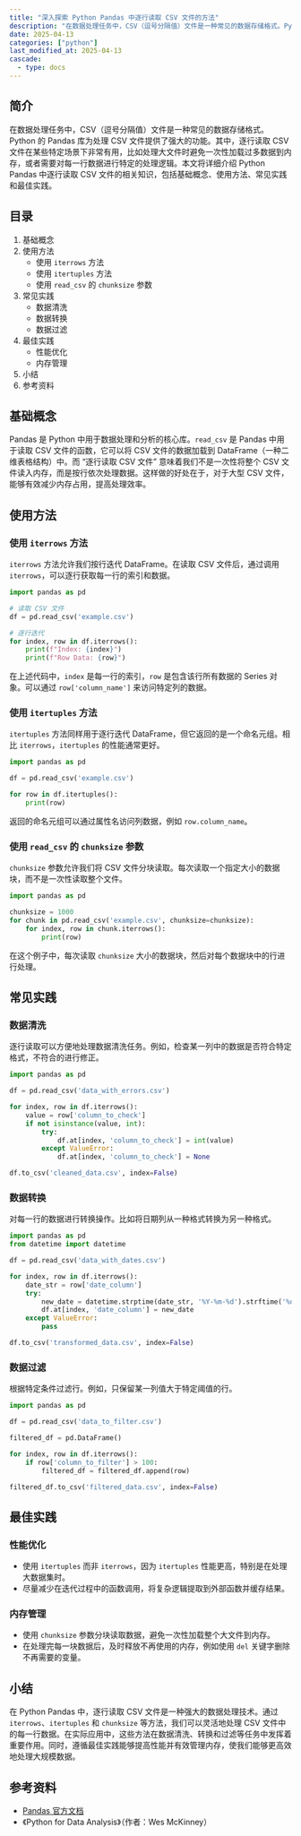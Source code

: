 ```yaml
---
title: "深入探索 Python Pandas 中逐行读取 CSV 文件的方法"
description: "在数据处理任务中，CSV（逗号分隔值）文件是一种常见的数据存储格式。Python 的 Pandas 库为处理 CSV 文件提供了强大的功能。其中，逐行读取 CSV 文件在某些特定场景下非常有用，比如处理大文件时避免一次性加载过多数据到内存，或者需要对每一行数据进行特定的处理逻辑。本文将详细介绍 Python Pandas 中逐行读取 CSV 文件的相关知识，包括基础概念、使用方法、常见实践和最佳实践。"
date: 2025-04-13
categories: ["python"]
last_modified_at: 2025-04-13
cascade:
  - type: docs
---
```



## 简介
在数据处理任务中，CSV（逗号分隔值）文件是一种常见的数据存储格式。Python 的 Pandas 库为处理 CSV 文件提供了强大的功能。其中，逐行读取 CSV 文件在某些特定场景下非常有用，比如处理大文件时避免一次性加载过多数据到内存，或者需要对每一行数据进行特定的处理逻辑。本文将详细介绍 Python Pandas 中逐行读取 CSV 文件的相关知识，包括基础概念、使用方法、常见实践和最佳实践。

<!-- more -->
## 目录
1. 基础概念
2. 使用方法
    - 使用 `iterrows` 方法
    - 使用 `itertuples` 方法
    - 使用 `read_csv` 的 `chunksize` 参数
3. 常见实践
    - 数据清洗
    - 数据转换
    - 数据过滤
4. 最佳实践
    - 性能优化
    - 内存管理
5. 小结
6. 参考资料

## 基础概念
Pandas 是 Python 中用于数据处理和分析的核心库。`read_csv` 是 Pandas 中用于读取 CSV 文件的函数，它可以将 CSV 文件的数据加载到 DataFrame（一种二维表格结构）中。而 “逐行读取 CSV 文件” 意味着我们不是一次性将整个 CSV 文件读入内存，而是按行依次处理数据。这样做的好处在于，对于大型 CSV 文件，能够有效减少内存占用，提高处理效率。

## 使用方法

### 使用 `iterrows` 方法
`iterrows` 方法允许我们按行迭代 DataFrame。在读取 CSV 文件后，通过调用 `iterrows`，可以逐行获取每一行的索引和数据。

```python
import pandas as pd

# 读取 CSV 文件
df = pd.read_csv('example.csv')

# 逐行迭代
for index, row in df.iterrows():
    print(f"Index: {index}")
    print(f"Row Data: {row}")
```

在上述代码中，`index` 是每一行的索引，`row` 是包含该行所有数据的 Series 对象。可以通过 `row['column_name']` 来访问特定列的数据。

### 使用 `itertuples` 方法
`itertuples` 方法同样用于逐行迭代 DataFrame，但它返回的是一个命名元组。相比 `iterrows`，`itertuples` 的性能通常更好。

```python
import pandas as pd

df = pd.read_csv('example.csv')

for row in df.itertuples():
    print(row)
```

返回的命名元组可以通过属性名访问列数据，例如 `row.column_name`。

### 使用 `read_csv` 的 `chunksize` 参数
`chunksize` 参数允许我们将 CSV 文件分块读取。每次读取一个指定大小的数据块，而不是一次性读取整个文件。

```python
import pandas as pd

chunksize = 1000
for chunk in pd.read_csv('example.csv', chunksize=chunksize):
    for index, row in chunk.iterrows():
        print(row)
```

在这个例子中，每次读取 `chunksize` 大小的数据块，然后对每个数据块中的行进行处理。

## 常见实践

### 数据清洗
逐行读取可以方便地处理数据清洗任务。例如，检查某一列中的数据是否符合特定格式，不符合的进行修正。

```python
import pandas as pd

df = pd.read_csv('data_with_errors.csv')

for index, row in df.iterrows():
    value = row['column_to_check']
    if not isinstance(value, int):
        try:
            df.at[index, 'column_to_check'] = int(value)
        except ValueError:
            df.at[index, 'column_to_check'] = None

df.to_csv('cleaned_data.csv', index=False)
```

### 数据转换
对每一行的数据进行转换操作。比如将日期列从一种格式转换为另一种格式。

```python
import pandas as pd
from datetime import datetime

df = pd.read_csv('data_with_dates.csv')

for index, row in df.iterrows():
    date_str = row['date_column']
    try:
        new_date = datetime.strptime(date_str, '%Y-%m-%d').strftime('%d-%m-%Y')
        df.at[index, 'date_column'] = new_date
    except ValueError:
        pass

df.to_csv('transformed_data.csv', index=False)
```

### 数据过滤
根据特定条件过滤行。例如，只保留某一列值大于特定阈值的行。

```python
import pandas as pd

df = pd.read_csv('data_to_filter.csv')

filtered_df = pd.DataFrame()

for index, row in df.iterrows():
    if row['column_to_filter'] > 100:
        filtered_df = filtered_df.append(row)

filtered_df.to_csv('filtered_data.csv', index=False)
```

## 最佳实践

### 性能优化
- 使用 `itertuples` 而非 `iterrows`，因为 `itertuples` 性能更高，特别是在处理大数据集时。
- 尽量减少在迭代过程中的函数调用，将复杂逻辑提取到外部函数并缓存结果。

### 内存管理
- 使用 `chunksize` 参数分块读取数据，避免一次性加载整个大文件到内存。
- 在处理完每一块数据后，及时释放不再使用的内存，例如使用 `del` 关键字删除不再需要的变量。

## 小结
在 Python Pandas 中，逐行读取 CSV 文件是一种强大的数据处理技术。通过 `iterrows`、`itertuples` 和 `chunksize` 等方法，我们可以灵活地处理 CSV 文件中的每一行数据。在实际应用中，这些方法在数据清洗、转换和过滤等任务中发挥着重要作用。同时，遵循最佳实践能够提高性能并有效管理内存，使我们能够更高效地处理大规模数据。

## 参考资料
- [Pandas 官方文档](https://pandas.pydata.org/docs/)
- 《Python for Data Analysis》（作者：Wes McKinney） 